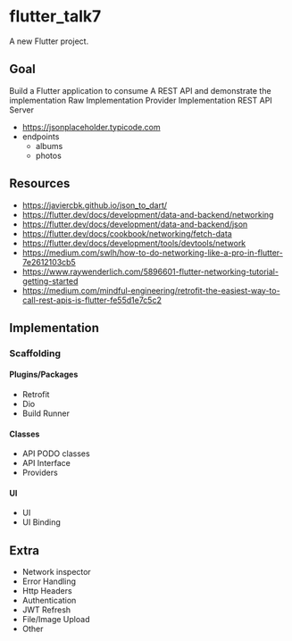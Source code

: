 # flutter_talk7

A new Flutter project.

## Goal

Build a Flutter application to consume A REST API and demonstrate the implementation
Raw Implementation
Provider Implementation
REST API Server

- https://jsonplaceholder.typicode.com
- endpoints
  - albums
  - photos

## Resources

- https://javiercbk.github.io/json_to_dart/
- https://flutter.dev/docs/development/data-and-backend/networking
- https://flutter.dev/docs/development/data-and-backend/json
- https://flutter.dev/docs/cookbook/networking/fetch-data
- https://flutter.dev/docs/development/tools/devtools/network
- https://medium.com/swlh/how-to-do-networking-like-a-pro-in-flutter-7e2612103cb5
- https://www.raywenderlich.com/5896601-flutter-networking-tutorial-getting-started
- https://medium.com/mindful-engineering/retrofit-the-easiest-way-to-call-rest-apis-is-flutter-fe55d1e7c5c2

## Implementation

### Scaffolding

#### Plugins/Packages

- Retrofit
- Dio
- Build Runner

#### Classes

- API PODO classes
- API Interface
- Providers

#### UI

- UI
- UI Binding

## Extra

- Network inspector
- Error Handling
- Http Headers
- Authentication
- JWT Refresh
- File/Image Upload
- Other
